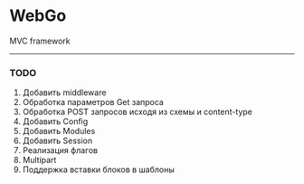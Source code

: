 # WebGo
MVC framework

---
### TODO
1. Добавить middleware
2. Обработка параметров Get запроса
3. Обработка POST запросов исходя из схемы и content-type
4. Добавить Config
5. Добавить Modules
6. Добавить Session
7. Реализация флагов
8. Multipart
9. Поддержка вставки блоков в шаблоны